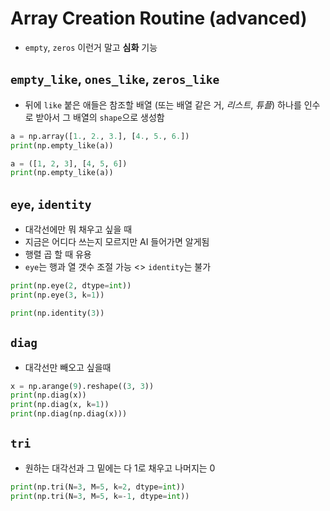 # Array Creation Routine (advanced)

- `empty`, `zeros` 이런거 말고 **심화** 기능

## `empty_like`, `ones_like`, `zeros_like`

- 뒤에 `like` 붙은 애들은 참조할 배열 (또는 배열 같은 거, *리스트*, *튜플*) 하나를 인수로 받아서 그 배열의 `shape`으로 생성함

```python
a = np.array([1., 2., 3.], [4., 5., 6.])
print(np.empty_like(a))

a = ([1, 2, 3], [4, 5, 6])
print(np.empty_like(a))
```

## `eye`, `identity`

- 대각선에만 뭐 채우고 싶을 때
- 지금은 어디다 쓰는지 모르지만 AI 들어가면 알게됨
- 행렬 곱 할 때 유용
- `eye`는 행과 열 갯수 조절 가능 <> `identity`는 불가

```python
print(np.eye(2, dtype=int))
print(np.eye(3, k=1))

print(np.identity(3))
```

## `diag`

- 대각선만 빼오고 싶을때
  
```python
x = np.arange(9).reshape((3, 3))
print(np.diag(x))
print(np.diag(x, k=1))
print(np.diag(np.diag(x)))
```

## `tri`

- 원하는 대각선과 그 밑에는 다 1로 채우고 나머지는 0

```python
print(np.tri(N=3, M=5, k=2, dtype=int))
print(np.tri(N=3, M=5, k=-1, dtype=int))
```
